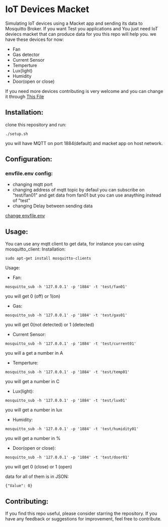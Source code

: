 # IoT Devices Macket 
Simulating IoT devices using a Macket app and sending its data to Mosquitto Broker. If you want Test you applications and You just need IoT deviecs macket that can produce data for you this repo will help you.
we have these devices for now:
* Fan
* Gas detector
* Current Sensor
* Temperture 
* Lux(light)
* Humidity
* Door(open or close)


If you need more devices contributing is very welcome and you can change it through [This File ](https://github.com/rezahili/Macket_IoT_Devices_MQTT/blob/main/macket/main.py)

## Installation:
clone this repository and run:

```
./setup.sh
```
you will have MQTT on port 1884(default) and macket app on host network. 

## Configuration:
### envfile.env config:
* changing mqtt port
* changing address of mqtt topic by defaul you can subscribe on "test/fan01" and get data from fan01 but you can use anaything instead of "test"
* changing Delay between sending data


[change envfile.env ](https://github.com/rezahili/Macket_IoT_Devices_MQTT/blob/main/envfile.env)

## Usage:
You can use any mqtt client to get data, for instance you can using mosquitto_client:
Installation:
```
sudo apt-get install mosquitto-clients
```
Usage:
* Fan:
```
mosquitto_sub -h '127.0.0.1' -p '1884' -t 'test/fan01'
```
you will get 0 (off) or 1(on)
* Gas:

```
mosquitto_sub -h '127.0.0.1' -p '1884' -t 'test/gas01'
```

you will get 0(not detected) or 1 (detected)
* Current Sensor:

```
mosquitto_sub -h '127.0.0.1' -p '1884' -t 'test/current01'
```
you will a get a number in A
* Temperture:

```
mosquitto_sub -h '127.0.0.1' -p '1884' -t 'test/temp01'
```
you will get a number in C
* Lux(light):
```
mosquitto_sub -h '127.0.0.1' -p '1884' -t 'test/lux01'
```
you will get a number in lux
* Humidity:

```
mosquitto_sub -h '127.0.0.1' -p '1884' -t 'test/humidity01'
```
you will get a number in %
* Door(open or close):

```
mosquitto_sub -h '127.0.0.1' -p '1884' -t 'test/door01'
```
you will get 0 (close) or 1 (open)


data for all of them is in JSON:

```
{"Value": 0}
```
## Contributing:
If you find this repo useful, please consider starring the repository. If you have any feedback or suggestions for improvement, feel free to contribute.
